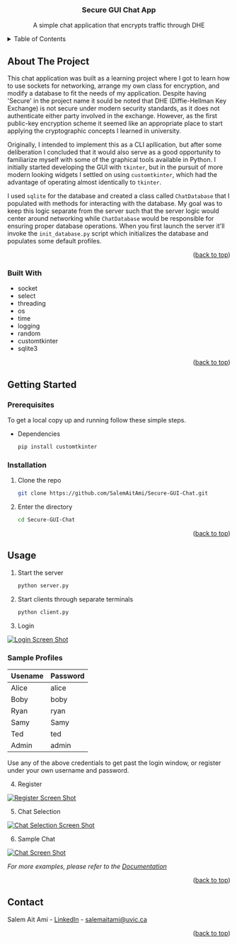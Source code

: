 <a name="readme-top"></a>

<!-- Title -->
<div align="center">
<h3 align="center">Secure GUI Chat App</h3>

  <p align="center">
    A simple chat application that encrypts traffic through DHE
  </p>
</div>



<!-- TABLE OF CONTENTS -->
<details>
  <summary>Table of Contents</summary>
  <ol>
    <li>
      <a href="#about-the-project">About The Project</a>
      <ul>
        <li><a href="#built-with">Built With</a></li>
      </ul>
    </li>
    <li>
      <a href="#getting-started">Getting Started</a>
      <ul>
        <li><a href="#prerequisites">Prerequisites</a></li>
        <li><a href="#installation">Installation</a></li>
      </ul>
    </li>
    <li><a href="#usage">Usage</a></li>
    <li><a href="#contact">Contact</a></li>
  </ol>
</details>



<!-- ABOUT THE PROJECT -->
## About The Project

This chat application was built as a learning project where I got to learn how to use sockets for networking, arrange my own class for encryption, and modify a database to fit the needs of my application. Despite having 'Secure' in the project name it sould be noted 
that DHE (Diffie-Hellman Key Exchange) is not secure under modern security standards, as it does not authenticate either party involved in the exchange. However, as the first public-key encryption scheme it seemed like an appropriate place to start applying the cryptographic concepts I learned in university. 

Originally, I intended to implement this as a CLI apllication, but after some deliberation I concluded that it would also serve as a good opportunity to familiarize myself with some of the graphical tools available in Python. I initially started developing the GUI with `tkinter`, but in the pursuit of more modern looking widgets I settled on using `customtkinter`, which had the advantage of operating almost identically to `tkinter`. 

I used `sqlite` for the database and created a class called `ChatDatabase` that I populated with methods for interacting with the database. My goal was to keep this logic separate from the server such that the server logic would center around networking while `ChatDatabase` would be responsible for ensuring proper database operations. When you first launch the server it'll invoke the `init_database.py` script which initializes the database and populates some default profiles.

<p align="right">(<a href="#readme-top">back to top</a>)</p>


### Built With

* socket
* select
* threading
* os
* time
* logging
* random
* customtkinter
* sqlite3

<p align="right">(<a href="#readme-top">back to top</a>)</p>


<!-- GETTING STARTED -->
## Getting Started

### Prerequisites

To get a local copy up and running follow these simple steps.
* Dependencies
  ```sh
  pip install customtkinter
  ```

### Installation

1. Clone the repo
   ```sh
   git clone https://github.com/SalemAitAmi/Secure-GUI-Chat.git
   ```
2. Enter the directory
   ```sh
   cd Secure-GUI-Chat
   ```

<p align="right">(<a href="#readme-top">back to top</a>)</p>



<!-- USAGE EXAMPLES -->
## Usage

1. Start the server
   ```sh
   python server.py
   ```
2. Start clients through separate terminals
   ```sh
   python client.py
   ```
3. Login

[![Login Screen Shot][Login-screenshot]](https://example.com)

### Sample Profiles

| Usename | Password |
|---------|----------|
| Alice   | alice    |
| Boby    | boby     |
| Ryan    | ryan     |
| Samy    | Samy     |
| Ted     | ted      |
| Admin   | admin    |

Use any of the above credentials to get past the login window, or register under your own username and password.

4. Register

[![Register Screen Shot][Registration-screenshot]](https://example.com)

5. Chat Selection

[![Chat Selection Screen Shot][Selection-screenshot]](https://example.com)

6. Sample Chat

[![Chat Screen Shot][Chat-screenshot]](https://example.com)

_For more examples, please refer to the [Documentation](https://example.com)_

<p align="right">(<a href="#readme-top">back to top</a>)</p>


<!-- CONTACT -->
## Contact

Salem Ait Ami - [LinkedIn](https://www.linkedin.com/in/salemaitami/) - [salemaitami@uvic.ca](salemaitami@uvic.ca)

<p align="right">(<a href="#readme-top">back to top</a>)</p>



<!-- MARKDOWN LINKS & IMAGES -->
[Login-screenshot]: assets/images/login.png
[Registration-screenshot]: assets/images/register.png
[Selection-screenshot]: assets/images/selection.png
[Chat-screenshot]: assets/images/chat-sample.png